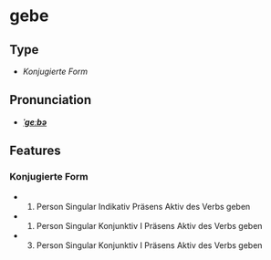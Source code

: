# gebe
## Type
- _Konjugierte Form_
## Pronunciation
- **_[ˈɡeːbə](https://commons.wikimedia.org/wiki/File:De-gebe.ogg)_**
## Features
### Konjugierte Form
- 1. Person Singular Indikativ Präsens Aktiv des Verbs geben
- 1. Person Singular Konjunktiv I Präsens Aktiv des Verbs geben
- 3. Person Singular Konjunktiv I Präsens Aktiv des Verbs geben
